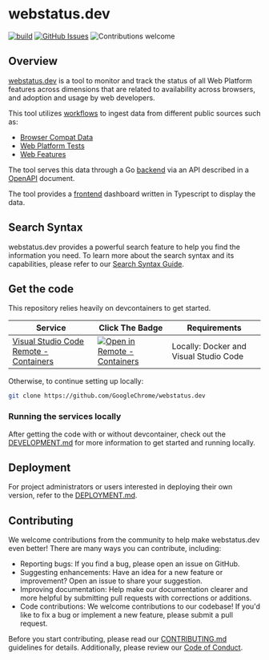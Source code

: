 # webstatus.dev

[![build](https://github.com/GoogleChrome/webstatus.dev/actions/workflows/ci.yml/badge.svg?branch=main)](https://github.com/GoogleChrome/webstatus.dev/actions/workflows/ci.yml)
[![GitHub Issues](https://img.shields.io/github/issues/GoogleChrome/webstatus.dev.svg)](https://github.com/anfederico/clairvoyant/issues)
![Contributions welcome](https://img.shields.io/badge/contributions-welcome-orange.svg)

## Overview

[webstatus.dev](https://webstatus.dev) is a tool to monitor and track the status
of all Web Platform features across dimensions that are related to availability
across browsers, and adoption and usage by web developers.

This tool utilizes [workflows](./workflows/) to ingest data from different
public sources such as:

- [Browser Compat Data](https://github.com/mdn/browser-compat-data)
- [Web Platform Tests](https://github.com/web-platform-tests/wpt)
- [Web Features](https://github.com/web-platform-dx/web-features)

The tool serves this data through a Go [backend](./backend/) via an API
described in a [OpenAPI](./openapi/backend/openapi.yaml) document.

The tool provides a [frontend](./frontend/) dashboard written in Typescript to
display the data.

## Search Syntax

webstatus.dev provides a powerful search feature to help you find the
information you need. To learn more about the search syntax and its
capabilities, please refer to our [Search Syntax Guide](./antlr/FeatureSearch.md).

## Get the code

This repository relies heavily on devcontainers to get started.

| Service                                                                                                  | Click The Badge                                                                                                                                                                                                                                                                             | Requirements                           |
| -------------------------------------------------------------------------------------------------------- | ------------------------------------------------------------------------------------------------------------------------------------------------------------------------------------------------------------------------------------------------------------------------------------------- | -------------------------------------- |
| [Visual Studio Code Remote - Containers](https://code.visualstudio.com/docs/remote/create-dev-container) | [![Open in Remote - Containers](https://img.shields.io/static/v1?label=Remote%20-%20Containers&message=Open&color=blue&logo=visualstudiocode)](https://vscode.dev/redirect?url=vscode://ms-vscode-remote.remote-containers/cloneInVolume?url=https://github.com/GoogleChrome/webstatus.dev) | Locally: Docker and Visual Studio Code |

Otherwise, to continue setting up locally:

```sh
git clone https://github.com/GoogleChrome/webstatus.dev
```

### Running the services locally

After getting the code with or without devcontainer, check out the [DEVELOPMENT.md](./DEVELOPMENT.md) for more information to get started and running locally.

## Deployment

For project administrators or users interested in deploying their own version,
refer to the [DEPLOYMENT.md](./DEPLOYMENT.md).

## Contributing

We welcome contributions from the community to help make webstatus.dev even
better! There are many ways you can contribute, including:

- Reporting bugs: If you find a bug, please open an issue on GitHub.
- Suggesting enhancements: Have an idea for a new feature or improvement? Open
  an issue to share your suggestion.
- Improving documentation: Help make our documentation clearer and more helpful
  by submitting pull requests with corrections or additions.
- Code contributions: We welcome contributions to our codebase! If you'd like
  to fix a bug or implement a new feature, please submit a pull request.

Before you start contributing, please read our
[CONTRIBUTING.md](./CONTRIBUTING.md) guidelines for details. Additionally,
please review our [Code of Conduct](./CODE_OF_CONDUCT.md).
